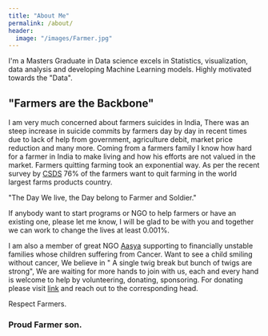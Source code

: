 ```yaml
---
title: "About Me"
permalink: /about/
header:
  image: "/images/Farmer.jpg"
---
```

I'm a Masters Graduate in Data science excels in Statistics, visualization, data analysis and developing Machine Learning models. Highly motivated towards the "Data".

## "Farmers are the Backbone"

I am very much concerned about farmers suicides in India, There was an steep increase in suicide commits by farmers day by day in recent times due to lack of help from government, agriculture debit, market price reduction and many more. Coming from a farmers family I know how hard for a farmer in India to make living and how his efforts are not valued in the market. Farmers quitting farming took an exponential way. As per the recent survey by [CSDS](https://www.downtoearth.org.in/news/indias-deepening-farm-crisis-76-farmers-want-to-give-up-farming-shows-study-43728) 76% of the farmers want to quit farming in the world largest farms products country.

"The Day We live, the Day belong to Farmer and Soldier."

If anybody want to start programs or NGO to help farmers or have an existing one, please let me know, I will be glad to be with you and together we can work to change the lives at least 0.001%.

I am also a member of great NGO [Aasya](http://www.aasyafoundation.org/) supporting to financially unstable families whose children suffering from Cancer.
Want to see a child smiling without cancer, We believe in " A single twig break but bunch of twigs are strong", We are waiting for more hands to join with us, each and every hand is welcome to help by volunteering, donating, sponsoring.
For donating please visit [link](http://www.aasyafoundation.org/contact.html) and reach out to the corresponding head.

Respect Farmers.
### Proud Farmer son.
